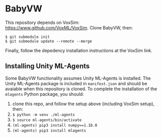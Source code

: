 # BabyVW

This repository depends on VoxSim: https://www.github.com/VoxML/VoxSim.  Clone BabyVW, then:

```
$ git submodule init
$ git submodule update --remote --merge
```

Finally, follow the depedency installation instructions at the VoxSim link.

## Installing Unity ML-Agents

Some BabyVW functionality assumes Unity ML-Agents is installed.  The Unity ML-Agents package is included in `manifest.json` and should be avaiable when this repository is cloned.  To complete the installation of the `mlagents` Python package, you should:
1. clone this repo, and follow the setup above (including VoxSim setup), then:
2. `$ python -m venv ./ml-agents`
3. `$ source ml-agents/bin/activate`
4. `(ml-agents) pip3 install numpy==1.18.0`
5. `(ml-agents) pip3 install mlagents`
